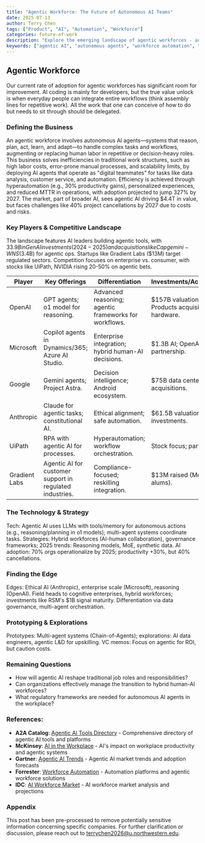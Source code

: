 ```yaml
---
title: "Agentic Workforce: The Future of Autonomous AI Teams"
date: 2025-07-13
author: Terry Chen
tags: ["Product", "AI", "Automation", "Workforce"]
categories: future-of-work
description: "Explore the emerging landscape of agentic workforces - autonomous AI agents that reason, plan, act, and learn to handle complex tasks and workflows. Analysis of key players, technology strategies, and market opportunities."
keywords: ["agentic AI", "autonomous agents", "workforce automation", "AI productivity", "multi-agent systems", "enterprise AI", "workflow automation"]
---
```


## Agentic Workforce

Our current rate of adoption for agentic workforces has significant room for improvement. AI coding is mainly for developers, but the true value unlock is when everyday people can integrate entire workflows (think assembly lines for repetitive work). All the work that one can conceive of how to do but needs to sit through should be delegated.

### Defining the Business
An agentic workforce involves autonomous AI agents—systems that reason, plan, act, learn, and adapt—to handle complex tasks and workflows, augmenting or replacing human labor in repetitive or decision-heavy roles. This business solves inefficiencies in traditional work structures, such as high labor costs, error-prone manual processes, and scalability limits, by deploying AI agents that operate as "digital teammates" for tasks like data analysis, customer service, and automation. Efficiency is achieved through hyperautomation (e.g., 30% productivity gains), personalized experiences, and reduced MTTR in operations, with adoption projected to jump 327% by 2027. The market, part of broader AI, sees agentic AI driving $4.4T in value, but faces challenges like 40% project cancellations by 2027 due to costs and risks.

### Key Players & Competitive Landscape
The landscape features AI leaders building agentic tools, with $33.9B in GenAI investments (2024-2025) and acquisitions like Capgemini-WNS ($3.4B) for agentic ops. Startups like Gradient Labs ($13M) target regulated sectors. Competition focuses on enterprise vs. consumer, with stocks like UiPath, NVIDIA rising 20-50% on agentic bets.

| Player | Key Offerings | Differentiation | Investments/Acquisitions |
|--------|-------------------|-----------------|--------------------------|
| OpenAI | GPT agents; o1 model for reasoning. | Advanced reasoning; agentic frameworks for workflows. | $157B valuation; io Products acquisition for hardware. |
| Microsoft | Copilot agents in Dynamics/365; Azure AI Studio. | Enterprise integration; hybrid human-AI decisions. | $1.3B AI; OpenAI partnership. |
| Google | Gemini agents; Project Astra. | Decision intelligence; Android ecosystem. | $75B data centers; AI acquisitions. |
| Anthropic | Claude for agentic tasks; constitutional AI. | Ethical alignment; safe automation. | $61.5B valuation; Amazon investments. |
| UiPath | RPA with agentic AI for processes. | Hyperautomation; workflow orchestration. | Stock focus; partnerships. |
| Gradient Labs | Agentic AI for customer support in regulated industries. | Compliance-focused; reskilling integration. | $13M raised (Monzo alums). |

### The Technology & Strategy
Tech: Agentic AI uses LLMs with tools/memory for autonomous actions (e.g., reasoning/planning in o1 models); multi-agent systems coordinate tasks. Strategies: Hybrid workforces (AI-human collaboration), governance frameworks; 2025 trends: Reasoning models, MoE, synthetic data. AI adoption: 70% orgs operationalize by 2025; productivity +30%, but 40% cancellations.

### Finding the Edge
Edges: Ethical AI (Anthropic), enterprise scale (Microsoft), reasoning (OpenAI). Field heads to cognitive enterprises, hybrid workforces; investments like RSM's $1B signal maturity. Differentiation via data governance, multi-agent orchestration.

### Prototyping & Explorations
Prototypes: Multi-agent systems (Chain-of-Agents); explorations: AI data engineers, agentic L&D for upskilling. VC memos: Focus on agentic for ROI, but caution costs.

### Remaining Questions
- How will agentic AI reshape traditional job roles and responsibilities?
- Can organizations effectively manage the transition to hybrid human-AI workforces?
- What regulatory frameworks are needed for autonomous AI agents in the workplace?

### References:

- **A2A Catalog**: [Agentic AI Tools Directory](https://a2acatalog.com) - Comprehensive directory of agentic AI tools and platforms
- **McKinsey**: [AI in the Workplace](https://www.mckinsey.com/capabilities/mckinsey-digital/our-insights/superagency-in-the-workplace-empowering-people-to-unlock-ais-full-potential-at-work) - AI's impact on workplace productivity and agentic systems
- **Gartner**: [Agentic AI Trends](https://www.gartner.com/en/documents/4025678) - Agentic AI market trends and adoption forecasts
- **Forrester**: [Workforce Automation](https://www.forrester.com/report/The-Forrester-Wave-Automation-Platforms-Q2-2025/) - Automation platforms and agentic workforce solutions
- **IDC**: [AI Workforce Market](https://www.idc.com/getdoc.jsp?containerId=prUS51245625) - AI workforce market analysis and projections

### Appendix 
This post has been pre-processed to remove potentially sensitive information concerning specific companies. For further clarification or discussion, please reach out to terrychen2026@u.northwestern.edu.